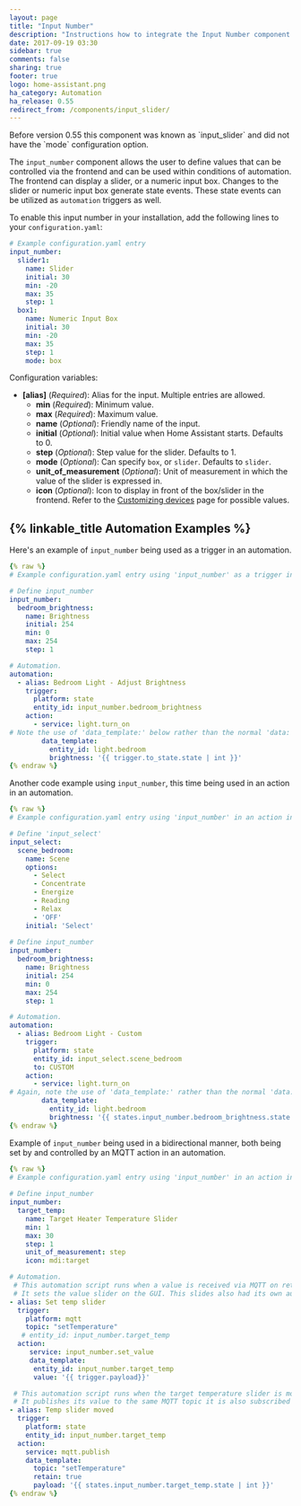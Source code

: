 ```yaml
---
layout: page
title: "Input Number"
description: "Instructions how to integrate the Input Number component into Home Assistant."
date: 2017-09-19 03:30
sidebar: true
comments: false
sharing: true
footer: true
logo: home-assistant.png
ha_category: Automation
ha_release: 0.55
redirect_from: /components/input_slider/
---
```


<p class='note'>
Before version 0.55 this component was known as `input_slider` and did not have the `mode` configuration option.
</p>

The `input_number` component allows the user to define values that can be controlled via the frontend and can be used within conditions of automation. The frontend can display a slider, or a numeric input box. Changes to the slider or numeric input box generate state events. These state events can be utilized as `automation` triggers as well.

To enable this input number in your installation, add the following lines to your `configuration.yaml`:

```yaml
# Example configuration.yaml entry
input_number:
  slider1:
    name: Slider
    initial: 30
    min: -20
    max: 35
    step: 1
  box1:
    name: Numeric Input Box
    initial: 30
    min: -20
    max: 35
    step: 1
    mode: box
```

Configuration variables:

- **[alias]** (*Required*): Alias for the input. Multiple entries are allowed.
  - **min** (*Required*): Minimum value.
  - **max** (*Required*): Maximum value.
  - **name** (*Optional*): Friendly name of the input.
  - **initial** (*Optional*): Initial value when Home Assistant starts. Defaults to 0.
  - **step** (*Optional*): Step value for the slider. Defaults to 1.
  - **mode** (*Optional*): Can specify `box`, or `slider`. Defaults to `slider`.
  - **unit_of_measurement** (*Optional*): Unit of measurement in which the value of the slider is expressed in.
  - **icon** (*Optional*): Icon to display in front of the box/slider in the frontend. Refer to the [Customizing devices](https://home-assistant.io/docs/configuration/customizing-devices/#possible-values) page for possible values.

## {% linkable_title Automation Examples %}

Here's an example of `input_number` being used as a trigger in an automation.

```yaml
{% raw %}
# Example configuration.yaml entry using 'input_number' as a trigger in an automation

# Define input_number
input_number:
  bedroom_brightness:
    name: Brightness
    initial: 254
    min: 0
    max: 254
    step: 1

# Automation.     
automation:
  - alias: Bedroom Light - Adjust Brightness
    trigger:
      platform: state
      entity_id: input_number.bedroom_brightness
    action:
      - service: light.turn_on
# Note the use of 'data_template:' below rather than the normal 'data:' if you weren't using an input variable
        data_template:
          entity_id: light.bedroom
          brightness: '{{ trigger.to_state.state | int }}'
{% endraw %}
```

Another code example using `input_number`, this time being used in an action in an automation.

```yaml
{% raw %}
# Example configuration.yaml entry using 'input_number' in an action in an automation

# Define 'input_select'
input_select:
  scene_bedroom:
    name: Scene
    options:
      - Select
      - Concentrate
      - Energize
      - Reading
      - Relax
      - 'OFF'
    initial: 'Select'
    
# Define input_number
input_number:
  bedroom_brightness:
    name: Brightness
    initial: 254
    min: 0
    max: 254
    step: 1

# Automation.     
automation:
  - alias: Bedroom Light - Custom
    trigger:
      platform: state
      entity_id: input_select.scene_bedroom
      to: CUSTOM
    action:
      - service: light.turn_on
# Again, note the use of 'data_template:' rather than the normal 'data:' if you weren't using an input variable.
        data_template:
          entity_id: light.bedroom
          brightness: '{{ states.input_number.bedroom_brightness.state | int }}'
{% endraw %}
```


Example of `input_number` being used in a bidirectional manner, both being set by and controlled by an MQTT action in an automation.

```yaml
{% raw %}
# Example configuration.yaml entry using 'input_number' in an action in an automation
   
# Define input_number
input_number:
  target_temp:
    name: Target Heater Temperature Slider
    min: 1
    max: 30
    step: 1
    unit_of_measurement: step  
    icon: mdi:target

# Automation.     
 # This automation script runs when a value is received via MQTT on retained topic: setTemperature
 # It sets the value slider on the GUI. This slides also had its own automation when the value is changed.
- alias: Set temp slider
  trigger:
    platform: mqtt
    topic: "setTemperature"
   # entity_id: input_number.target_temp
  action:
     service: input_number.set_value
     data_template:
      entity_id: input_number.target_temp
      value: '{{ trigger.payload}}'

 # This automation script runs when the target temperature slider is moved.
 # It publishes its value to the same MQTT topic it is also subscribed to.
- alias: Temp slider moved
  trigger:
    platform: state
    entity_id: input_number.target_temp
  action:
    service: mqtt.publish
    data_template:
      topic: "setTemperature"
      retain: true
      payload: '{{ states.input_number.target_temp.state | int }}'
{% endraw %}
```
